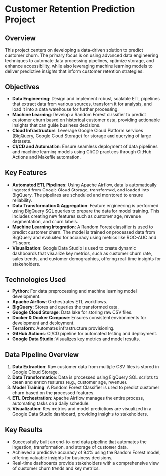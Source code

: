 # Customer Retention Prediction Project

## Overview

This project centers on developing a data-driven solution to predict customer churn. The primary focus is on using advanced data engineering techniques to automate data processing pipelines, optimize storage, and enhance accessibility, while also leveraging machine learning models to deliver predictive insights that inform customer retention strategies.

## Objectives

- **Data Engineering**: Design and implement robust, scalable ETL pipelines that extract data from various sources, transform it for analysis, and load it into a data warehouse for further processing.
- **Machine Learning**: Develop a Random Forest classifier to predict customer churn based on historical customer data, providing actionable insights that can guide business decisions.
- **Cloud Infrastructure**: Leverage Google Cloud Platform services (BigQuery, Google Cloud Storage) for storage and querying of large datasets.
- **CI/CD and Automation**: Ensure seamless deployment of data pipelines and machine learning models using CI/CD practices through GitHub Actions and Makefile automation.

## Key Features

- **Automated ETL Pipelines**: Using Apache Airflow, data is automatically ingested from Google Cloud Storage, transformed, and loaded into BigQuery. The pipelines are scheduled and monitored to ensure reliability.
- **Data Transformation & Aggregation**: Feature engineering is performed using BigQuery SQL queries to prepare the data for model training. This includes creating new features such as customer age, revenue segmentation, and churn labels.
- **Machine Learning Integration**: A Random Forest classifier is used to predict customer churn. The model is trained on processed data from BigQuery and evaluated for accuracy using metrics like ROC-AUC and F1-score.
- **Visualization**: Google Data Studio is used to create dynamic dashboards that visualize key metrics, such as customer churn rate, sales trends, and customer demographics, offering real-time insights for stakeholders.

## Technologies Used

* **Python**: For data preprocessing and machine learning model development.
* **Apache Airflow**: Orchestrates ETL workflows.
* **BigQuery**: Stores and queries the transformed data.
* **Google Cloud Storage**: Data lake for storing raw CSV files.
* **Docker & Docker Compose**: Ensures consistent environments for development and deployment.
* **Terraform**: Automates infrastructure provisioning.
* **GitHub Actions**: CI/CD pipeline for automated testing and deployment.
* **Google Data Studio**: Visualizes key metrics and model results.

## Data Pipeline Overview

1. **Data Extraction**: Raw customer data from multiple CSV files is stored in Google Cloud Storage.
2. **Data Transformation**: Data is processed using BigQuery SQL scripts to clean and enrich features (e.g., customer age, revenue).
3. **Model Training**: A Random Forest Classifier is used to predict customer churn based on the processed features.
4. **ETL Orchestration**: Apache Airflow manages the entire process, automating tasks on a daily schedule.
5. **Visualization**: Key metrics and model predictions are visualized in a Google Data Studio dashboard, providing insights to stakeholders.

## Key Results

- Successfully built an end-to-end data pipeline that automates the ingestion, transformation, and storage of customer data.
- Achieved a predictive accuracy of 94% using the Random Forest model, offering valuable insights for business decisions.
- Real-time dashboards provide stakeholders with a comprehensive view of customer churn trends and key metrics.
